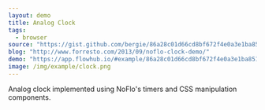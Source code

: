 ```yaml
---
layout: demo
title: Analog Clock
tags:
  - browser
source: "https://gist.github.com/bergie/86a28c01d66cd8bf672f4e0a3e1ba851"
blog: "http://www.forresto.com/2013/09/noflo-clock-demo/"
demo: "https://app.flowhub.io/#example/86a28c01d66cd8bf672f4e0a3e1ba851"
image: /img/example/clock.png
---
```

Analog clock implemented using NoFlo's timers and CSS manipulation components.
